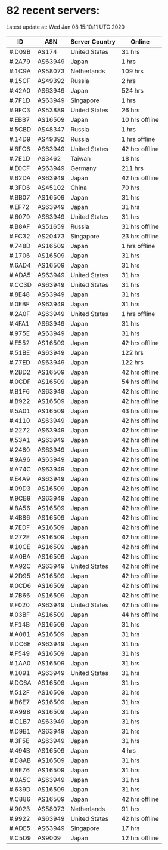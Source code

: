 # 82 recent servers:

Latest update at: Wed Jan 08 15:10:11 UTC 2020

| ID | ASN | Server Country | Online |
| -- | --- | -------------- | ------ |
| #.D09B | AS174 | United States | 31 hrs |
| #.2A79 | AS63949 | Japan | 1 hrs |
| #.1C9A | AS58073 | Netherlands | 109 hrs |
| #.15CF | AS49392 | Russia | 2 hrs |
| #.42A0 | AS63949 | Japan | 524 hrs |
| #.7F1D | AS63949 | Singapore | 1 hrs |
| #.9FC3 | AS53889 | United States | 26 hrs |
| #.EBB7 | AS16509 | Japan | 10 hrs offline |
| #.5CBD | AS48347 | Russia | 1 hrs |
| #.14D9 | AS49392 | Russia | 1 hrs offline |
| #.8FC6 | AS63949 | United States | 42 hrs offline |
| #.7E1D | AS3462 | Taiwan | 18 hrs |
| #.E0CF | AS63949 | Germany | 211 hrs |
| #.62DA | AS63949 | Japan | 42 hrs offline |
| #.3FD6 | AS45102 | China | 70 hrs |
| #.BB07 | AS16509 | Japan | 31 hrs |
| #.EF72 | AS63949 | Japan | 31 hrs |
| #.6079 | AS63949 | United States | 31 hrs |
| #.B8AF | AS51659 | Russia | 31 hrs offline |
| #.FC32 | AS20473 | Singapore | 23 hrs offline |
| #.748D | AS16509 | Japan | 1 hrs offline |
| #.1706 | AS16509 | Japan | 31 hrs |
| #.6AD4 | AS16509 | Japan | 31 hrs |
| #.ADA5 | AS63949 | United States | 31 hrs |
| #.CC3D | AS63949 | United States | 31 hrs |
| #.8E48 | AS63949 | Japan | 31 hrs |
| #.0EBF | AS63949 | Japan | 31 hrs |
| #.2A0F | AS63949 | United States | 1 hrs offline |
| #.4FA1 | AS63949 | Japan | 31 hrs |
| #.975E | AS63949 | Japan | 31 hrs |
| #.E552 | AS16509 | Japan | 42 hrs offline |
| #.51BE | AS63949 | Japan | 122 hrs |
| #.77ED | AS63949 | Japan | 122 hrs |
| #.2BD2 | AS16509 | Japan | 42 hrs offline |
| #.0CDF | AS16509 | Japan | 54 hrs offline |
| #.B1F6 | AS63949 | Japan | 42 hrs offline |
| #.B922 | AS16509 | Japan | 42 hrs offline |
| #.5A01 | AS16509 | Japan | 43 hrs offline |
| #.4110 | AS63949 | Japan | 42 hrs offline |
| #.2272 | AS63949 | Japan | 42 hrs offline |
| #.53A1 | AS63949 | Japan | 42 hrs offline |
| #.2480 | AS63949 | Japan | 42 hrs offline |
| #.9A96 | AS63949 | Japan | 42 hrs offline |
| #.A74C | AS63949 | Japan | 42 hrs offline |
| #.E4A9 | AS63949 | Japan | 42 hrs offline |
| #.09D3 | AS16509 | Japan | 42 hrs offline |
| #.9CB9 | AS63949 | Japan | 42 hrs offline |
| #.8A56 | AS16509 | Japan | 42 hrs offline |
| #.4B86 | AS16509 | Japan | 42 hrs offline |
| #.7EDF | AS16509 | Japan | 42 hrs offline |
| #.272E | AS16509 | Japan | 42 hrs offline |
| #.10CE | AS16509 | Japan | 42 hrs offline |
| #.A0BA | AS16509 | Japan | 42 hrs offline |
| #.A92C | AS63949 | United States | 42 hrs offline |
| #.2D95 | AS16509 | Japan | 42 hrs offline |
| #.0CD6 | AS16509 | Japan | 42 hrs offline |
| #.7B66 | AS16509 | Japan | 42 hrs offline |
| #.F020 | AS63949 | United States | 42 hrs offline |
| #.03BF | AS16509 | Japan | 44 hrs offline |
| #.F14B | AS16509 | Japan | 31 hrs |
| #.A081 | AS16509 | Japan | 31 hrs |
| #.DC6E | AS63949 | Japan | 31 hrs |
| #.F549 | AS16509 | Japan | 31 hrs |
| #.1AA0 | AS16509 | Japan | 31 hrs |
| #.1091 | AS63949 | United States | 31 hrs |
| #.DC6A | AS16509 | Japan | 31 hrs |
| #.512F | AS16509 | Japan | 31 hrs |
| #.B6E7 | AS16509 | Japan | 31 hrs |
| #.A998 | AS16509 | Japan | 31 hrs |
| #.C1B7 | AS63949 | Japan | 31 hrs |
| #.D9B1 | AS63949 | Japan | 31 hrs |
| #.3F5E | AS63949 | Japan | 31 hrs |
| #.494B | AS16509 | Japan | 4 hrs |
| #.D8AB | AS16509 | Japan | 31 hrs |
| #.BE76 | AS16509 | Japan | 31 hrs |
| #.0A5C | AS63949 | Japan | 31 hrs |
| #.639D | AS16509 | Japan | 31 hrs |
| #.C886 | AS16509 | Japan | 42 hrs offline |
| #.9023 | AS58073 | Netherlands | 91 hrs |
| #.9922 | AS63949 | United States | 42 hrs offline |
| #.ADE5 | AS63949 | Singapore | 17 hrs |
| #.C5D9 | AS9009 | Japan | 12 hrs offline |

